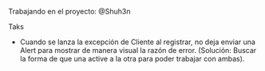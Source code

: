 Trabajando en el proyecto: @Shuh3n

Taks
- Cuando se lanza la excepción de Cliente al registrar, no deja enviar una Alert para mostrar de manera visual la razón de error.
(Solución: Buscar la forma de que una active a la otra para poder trabajar con ambas).

